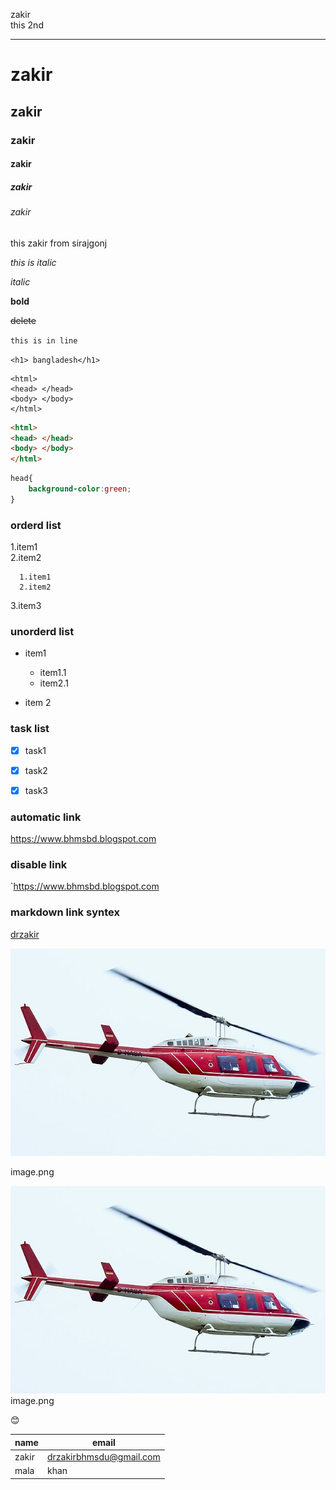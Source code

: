 <!--md tutorial-->
zakir<br/>
this 2nd

---

# zakir

## zakir

### zakir

#### zakir

##### zakir

###### zakir

<p>this zakir from sirajgonj</p>

<i>this is italic</i>  
 
_italic_

__bold__

~~delete~~

`this is in line`

`<h1> bangladesh</h1>`

```
<html>
<head> </head>
<body> </body>
</html>
```

```html
<html>
<head> </head>
<body> </body>
</html>
```

```css
head{
    background-color:green;
}

```

### orderd list
1.item1  
  2.item2

      1.item1  
      2.item2

3.item3

### unorderd list



- item1


   - item1.1
   - item2.1

- item 2

### task list

- [x] task1

- [x] task2

- [x] task3


### automatic link

https://www.bhmsbd.blogspot.com


### disable link

`https://www.bhmsbd.blogspot.com


### markdown link syntex

[drzakir](websitelink
)

<!--all link is here-->

[websitelink]:https://www.bhmsbd.blogspot.com

<img src="img/heli.jpg" type="img/jpg" title="helicoptor">

image.png

![heli](./img/heli.jpg)
image.png

😊
<br>


| name |  email | 
| ----- |------|  
| zakir | drzakirbhmsdu@gmail.com |
| mala | khan|



